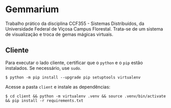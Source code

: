 # Gemmarium

Trabalho prático da disciplina CCF355 - Sistemas Distribuídos, da Universidade Federal de Viçosa Campus Florestal. Trata-se de um sistema de visualização e troca de gemas mágicas virtuais.

## Cliente

Para executar o lado cliente, certificar que o `python` e o `pip` estão instalados. Se necessário, use `sudo`.

    $ python -m pip install --upgrade pip setuptools virtualenv

Acesse a pasta `client` e instale as dependências:

    $ cd client && python -m virtualenv .venv && source .venv/bin/activate && pip install -r requirements.txt
